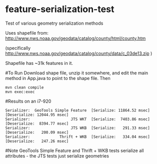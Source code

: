 feature-serialization-test
==========================

Test of various geometry serialization methods

Uses shapefile from: http://www.nws.noaa.gov/geodata/catalog/county/html/county.htm

(specifically http://www.nws.noaa.gov/geodata/catalog/county/data/c_03de13.zip )

Shapefile has ~31k features in it.

#To Run
Download shape file, unzip it somewhere, and edit the main method in App.java to point to the shape file.  Then

```
mvn clean compile
mvn exec:exec
```


#Results on an i7-920
``` 
Serializer:  GeoTools Simple Feature  [Serialize: 11864.52 msec][Deserialize: 12044.95 msec]
Serializer:                  JTS WKT  [Serialize:  7403.86 msec][Deserialize:  8394.77 msec]
Serializer:                  JTS WKB  [Serialize:   291.33 msec][Deserialize:   200.09 msec]
Serializer:             Thrift + WKB  [Serialize:   334.04 msec][Deserialize:   247.26 msec]
```

#Note
GeoTools Simple Feature and Thrift + WKB tests serialize all attributes  - the JTS tests just serialize geometries
